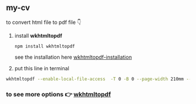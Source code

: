 ## my-cv

to convert html file to pdf file 👇️

1. install **wkhtmltopdf**

   ```
   npm install wkhtmltopdf
   ```

   see the installation here [wkhtmltopdf-installation](https://computingforgeeks.com/install-wkhtmltopdf-on-ubuntu-debian-linux/)

2. put this line in terminal

```bash
wkhtmltopdf --enable-local-file-access  -T 0 -B 0 --page-width 210mm --page-height 280mm --margin-left 0 --margin-right 0 cv.html Saeed_Khaled_CV.pdf
```

### to see more options :point_right: [wkhtmltopdf](https://wkhtmltopdf.org/usage/wkhtmltopdf.txt)